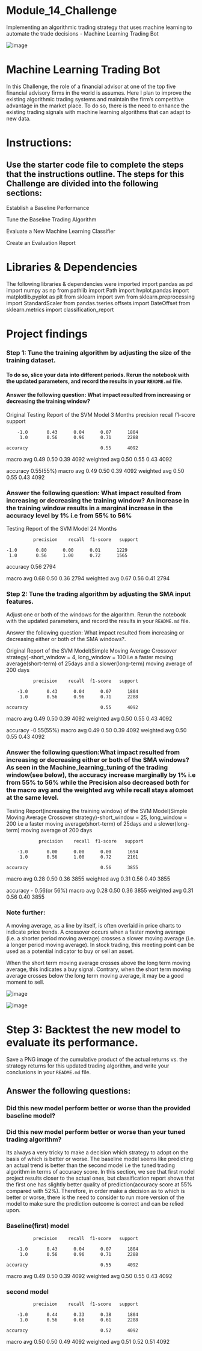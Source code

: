 # Module_14_Challenge

Implementing an algorithmic trading strategy that uses machine learning to automate the trade decisions - Machine Learning Trading Bot

![image](https://user-images.githubusercontent.com/110797348/212583458-1066ef0b-2455-470f-8c35-d9b814c201e0.png)

# Machine Learning Trading Bot

In this Challenge, the role of a financial advisor at one of the top five financial advisory firms in the world is assumes. Here I plan to improve the existing algorithmic trading systems and maintain the firm’s competitive advantage in the market place. To do so, there is the need to enhance the existing trading signals with machine learning algorithms that can adapt to new data.

# Instructions:

## Use the starter code file to complete the steps that the instructions outline. The steps for this Challenge are divided into the following sections:

Establish a Baseline Performance

Tune the Baseline Trading Algorithm

Evaluate a New Machine Learning Classifier

Create an Evaluation Report

# Libraries & Dependencies
The following libraries & dependencies were imported
import pandas as pd
import numpy as np
from pathlib import Path
import hvplot.pandas
import matplotlib.pyplot as plt
from sklearn import svm
from sklearn.preprocessing import StandardScaler
from pandas.tseries.offsets import DateOffset
from sklearn.metrics import classification_report

# Project findings

### Step 1: Tune the training algorithm by adjusting the size of the training dataset. 

#### To do so, slice your data into different periods. Rerun the notebook with the updated parameters, and record the results in your `README.md` file. 

#### Answer the following question: What impact resulted from increasing or decreasing the training window?

Original Testing Report of the SVM Model 3 Months
              precision    recall  f1-score   support

        -1.0       0.43      0.04      0.07      1804
         1.0       0.56      0.96      0.71      2288

    accuracy                           0.55      4092
   macro avg       0.49      0.50      0.39      4092
weighted avg       0.50      0.55      0.43      4092

accuracy 0.55(55%)
macro avg 0.49 0.50 0.39 4092 
weighted avg 0.50 0.55 0.43 4092

### Answer the following question: What impact resulted from increasing or decreasing the training window? An increase in the training window results in a marginal increase in the accuracy level by 1% i.e from 55% to 56% 

Testing Report of the SVM Model 24 Months

              precision    recall  f1-score   support

    -1.0       0.80      0.00      0.01      1229
     1.0       0.56      1.00      0.72      1565

accuracy                           0.56      2794

macro avg 0.68 0.50 0.36 2794 
weighted avg 0.67 0.56 0.41 2794


### Step 2: Tune the trading algorithm by adjusting the SMA input features. 

Adjust one or both of the windows for the algorithm. Rerun the notebook with the updated parameters, and record the results in your `README.md` file. 

Answer the following question: What impact resulted from increasing or decreasing either or both of the SMA windows?.

Original Report of the SVM Model(Simple Moving Average Crossover strategy)-short_window = 4, long_window = 100 i.e a faster moving average(short-term) of 25days and a slower(long-term) moving average of 200 days

              precision    recall  f1-score   support

        -1.0       0.43      0.04      0.07      1804
         1.0       0.56      0.96      0.71      2288

    accuracy                           0.55      4092
   macro avg       0.49      0.50      0.39      4092
weighted avg       0.50      0.55      0.43      4092

accuracy -0.55(55%)
macro avg 0.49 0.50 0.39 4092 
weighted avg 0.50 0.55 0.43 4092

### Answer the following question:What impact resulted from increasing or decreasing either or both of the SMA windows? As seen in the Machine_learning_tuning of the trading window(see below), the accuracy increase marginally by 1% i.e from 55% to 56% while the Precision also decreased both for the macro avg and the weighted avg while recall stays alomost at the same level.

Testing Report(increasing the training window) of the SVM Model(Simple Moving Average Crossover strategy)-short_window = 25, long_window = 200 i.e a faster moving average(short-term) of 25days and a slower(long-term) moving average of 200 days

                precision    recall  f1-score   support

        -1.0       0.00      0.00      0.00      1694
         1.0       0.56      1.00      0.72      2161

    accuracy                           0.56      3855
   macro avg       0.28      0.50      0.36      3855
weighted avg       0.31      0.56      0.40      3855

accuracy - 0.56(or 56%)
macro avg     0.28 0.50 0.36 3855
weighted avg  0.31 0.56 0.40 3855

### Note further:
A moving average, as a line by itself, is often overlaid in price charts to indicate price trends. A crossover occurs when a faster moving average (i.e. a shorter period moving average) crosses a slower moving average (i.e. a longer period moving average). In stock trading, this meeting point can be used as a potential indicator to buy or sell an asset.

When the short term moving average crosses above the long term moving average, this indicates a buy signal.
Contrary, when the short term moving average crosses below the long term moving average, it may be a good moment to sell.

![image](https://user-images.githubusercontent.com/110797348/212585266-1b78d0bc-b3dc-43c0-9613-b679bbe3afa3.png)

![image](https://user-images.githubusercontent.com/110797348/212585347-c6dcd5d6-c103-41f8-a823-15c7f6f46765.png)

# Step 3: Backtest the new model to evaluate its performance. 

Save a PNG image of the cumulative product of the actual returns vs. the strategy returns for this updated trading algorithm, and write your conclusions in your `README.md` file. 

## Answer the following questions: 
### Did this new model perform better or worse than the provided baseline model? 
### Did this new model perform better or worse than your tuned trading algorithm?

Its always a very tricky to make a decision which strategy to adopt on the basis of which is better or worse. The baseline model seems like predicting an actual trend is better than the second model i.e the tuned trading algorithm in terms of accuracy score. In this section, we see that first model project results closer to the actual ones, but classification report shows that the first one has slightly better quality of prediction(accuracy score at 55% compared with 52%). Therefore, in order make a decision as to which is better or worse, there is the need to consider to run more version of the model to make sure the prediction outcome is correct and can be relied upon.

### Baseline(first) model

              precision    recall  f1-score   support

        -1.0       0.43      0.04      0.07      1804
         1.0       0.56      0.96      0.71      2288

    accuracy                           0.55      4092
   macro avg       0.49      0.50      0.39      4092
weighted avg       0.50      0.55      0.43      4092


### second model

              precision    recall  f1-score   support

        -1.0       0.44      0.33      0.38      1804
         1.0       0.56      0.66      0.61      2288

    accuracy                           0.52      4092
   macro avg       0.50      0.50      0.49      4092
weighted avg       0.51      0.52      0.51      4092




